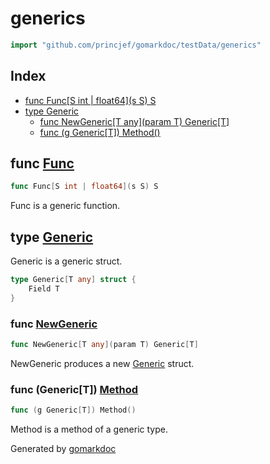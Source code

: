 <!-- Code generated by gomarkdoc. DO NOT EDIT -->

# generics

```go
import "github.com/princjef/gomarkdoc/testData/generics"
```

## Index

- [func Func\[S int | float64\]\(s S\) S](<#Func>)
- [type Generic](<#Generic>)
  - [func NewGeneric\[T any\]\(param T\) Generic\[T\]](<#NewGeneric>)
  - [func \(g Generic\[T\]\) Method\(\)](<#Generic[T].Method>)


<a name="Func"></a>
## func [Func](<https://github.com/princjef/gomarkdoc?path=testData%2Fgenerics%2Fgenerics.go&version=GBmaster&lineStyle=plain&line=17&lineEnd=17&lineStartColumn=1&lineEndColumn=34>)

```go
func Func[S int | float64](s S) S
```

Func is a generic function.

<a name="Generic"></a>
## type [Generic](<https://github.com/princjef/gomarkdoc?path=testData%2Fgenerics%2Fgenerics.go&version=GBmaster&lineStyle=plain&line=4&lineEnd=6&lineStartColumn=1&lineEndColumn=2>)

Generic is a generic struct.

```go
type Generic[T any] struct {
    Field T
}
```

<a name="NewGeneric"></a>
### func [NewGeneric](<https://github.com/princjef/gomarkdoc?path=testData%2Fgenerics%2Fgenerics.go&version=GBmaster&lineStyle=plain&line=9&lineEnd=9&lineStartColumn=1&lineEndColumn=43>)

```go
func NewGeneric[T any](param T) Generic[T]
```

NewGeneric produces a new [Generic](<#Generic>) struct.

<a name="Generic[T].Method"></a>
### func \(Generic\[T\]\) [Method](<https://github.com/princjef/gomarkdoc?path=testData%2Fgenerics%2Fgenerics.go&version=GBmaster&lineStyle=plain&line=14&lineEnd=14&lineStartColumn=1&lineEndColumn=29>)

```go
func (g Generic[T]) Method()
```

Method is a method of a generic type.

Generated by [gomarkdoc](<https://github.com/princjef/gomarkdoc>)
